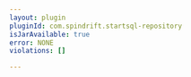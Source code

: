 ```yaml
---
layout: plugin
pluginId: com.spindrift.startsql-repository
isJarAvailable: true
error: NONE
violations: []

---
```

